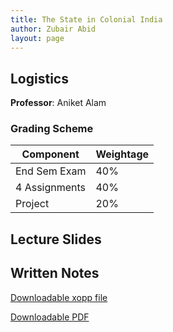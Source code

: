 ```yaml
---
title: The State in Colonial India 
author: Zubair Abid
layout: page
---
```


## Logistics

**Professor**: Aniket Alam

### Grading Scheme

| Component     | Weightage |
|---------------|-----------|
| End Sem Exam  | 40%       |
| 4 Assignments | 40%       |
| Project       | 20%       |


## Lecture Slides


## Written Notes

[Downloadable xopp file](./notes-colony.xopp)

[Downloadable PDF](./notes-colony.pdf)

